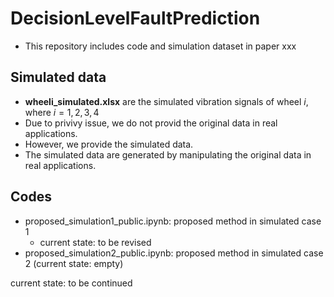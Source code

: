 # DecisionLevelFaultPrediction
- This repository includes code and simulation dataset in paper xxx

## Simulated data
- __wheeli_simulated.xlsx__ are the simulated vibration signals of wheel $i$, where $i=1,2,3,4$
- Due to privivy issue, we do not provid the original data in real applications. 
- However, we provide the simulated data.
- The simulated data are generated by manipulating the original data in real applications.

## Codes
- proposed_simulation1_public.ipynb: proposed method in simulated case 1 
  - current state: to be revised
- proposed_simulation2_public.ipynb: proposed method in simulated case 2 (current state: empty)

current state: to be continued
